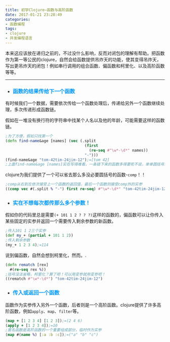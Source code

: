 ```yaml
---
title: 初学Clojure—函数与高阶函数
date: 2017-01-21 23:28:49
categories:
- 函数编程
tags:
- clojure
- 并发编程语言
---
```


本来这应该放在递归之前的，不过没什么影响，反而对闭包的理解有帮助。把函数作为第一等公民的clojure，自然会给函数提供吊炸天的功能，使其变得吊炸天，写出更吊炸天的闭包！例如串行调用的组合函数、偏函数和柯里化、以及高阶函数等等。

---

- ### <font color=#0099ff>函数的结果传给下一个函数</font>

有时候我们一个数据，需要依次传给一个函数处理后，传递给另外一个函数继续处理，多次传递形成函数链。

假如在一堆没有换行符的字符串中找某个人名以及他的年龄，可能需要这样的函数链。
``` clojure
;为了方便，假如只找第一个
(defn find-name&age [names] (vec (.split
                                   (first
                                     (re-seq #"\w*-\d*" names))
                                   "-")))
(find-name&age "tom-42tim-24jim-12");=[tom 42]
;上面find-name&age [names]实在写得难看，一条链下来的函数多得要死不说，单单圆括号就实在让人生畏。
```
clojure为我们提供了一个可以省去那么多没必要圆括号的函数-`comp`！！
``` clojure
;comp从右到左依次接受上一个函数的返回值，最后一个函数则接受comp外的实参
((comp vec #(.split % "-") first re-seq) #"\w*-\d*" "tom-42tim-24jim-12");=[tom 42]
```
- ### <font color=#0099ff>实在不想每次都传那么多个参数！</font>

假如你的代码里总是需要`(+ 101 1 2 ? ? ?)`这样的函数的，偏函数可以让你传入某些固定的实参并返回一个需要传入剩余参数的新函数。
``` clojure
;传入101 1 2三个实参
(def my_+ (partial + 101 1 2))
;传入剩余参数
(my_+ 1 2 3 4);=114
```
说到偏函数，自然会想到柯里化，然而。.
``` clojure
(defn rematch [rex]
  #(re-seq rex %))
;括号没法省略，柯里化？算了吧！可以用变参就用变参吧！
((rematch #"\w*-\d*") "tom-42tim-24jim-12")
```

- ### <font color=#0099ff>传入或返回一个函数</font>

函数作为实参传入另外一个函数，后者则是一个高阶函数。clojure提供了许多高阶函数，例如`apply`、`map`、`filter`等。
``` clojure
(map + [1 2 3 4] [1 2 3]);=(2 4 6)
(apply + [1 2 3 4]);=10
;匿名函数是高阶函数的一个重要组成部分，临时作为实参
(map #(name %) [:a :b :c]);=("a" "b" "c")
```
